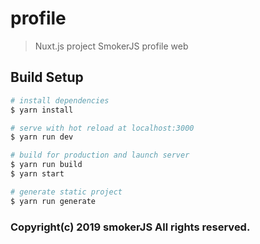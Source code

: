 # profile

> Nuxt.js project
> SmokerJS profile web

## Build Setup

``` bash
# install dependencies
$ yarn install

# serve with hot reload at localhost:3000
$ yarn run dev

# build for production and launch server
$ yarn run build
$ yarn start

# generate static project
$ yarn run generate
```

### Copyright(c) 2019 smokerJS All rights reserved.